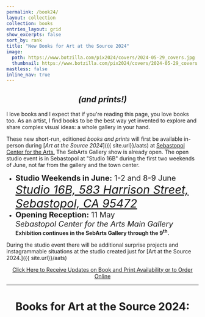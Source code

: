 ```yaml
---
permalink: /book24/
layout: collection
collection: books
entries_layout: grid
show_excerpts: false
sort_by: rank
title: "New Books for Art at the Source 2024"
image:
  path: https://www.botzilla.com/pix2024/covers/2024-05-29_covers.jpg
  thumbnail: https://www.botzilla.com/pix2024/covers/2024-05-29_covers.jpg
mastless: false
inline_nav: true
---
```


<h2 style="text-align:center"><i>(and prints!)</i></h2>

I love books and I expect that if you're reading this page, you love books too. As an artist, I find books to be the best way yet invented to explore and share complex visual ideas: a whole gallery in your hand.

These new short-run, editioned *books and prints* will first be available in-person during [_Art at the Source 2024_]({{ site.url}}/aats) at [Sebastopol Center for the Arts.](https://www.sebarts.org/) The SebArts Gallery show is already open.  The open studio event is in Sebastopol at "Studio 16B" during the first two weekends of June, not far from the gallery and the town center.

* <span style="font-size:20px">**Studio Weekends in June:** 1-2 and 8-9 June<br/><span style="font-size:30px">[_Studio 16B, 583 Harrison Street, Sebastopol, CA 95472_](https://maps.app.goo.gl/fvQh5nn2MRaHsZsz8)</span></span>
* <span style="font-size:20px">**Opening Reception:** 11 May<br/>_Sebastopol Center for the Arts Main Gallery_</span><br/>
<b>Exhibition continues in the SebArts Gallery through the 9<sup>th</sup>.</b>

During the studio event there will be additional surprise projects and instagrammable situations at the studio created just for [Art at the Source 2024.]({{ site.url}}/aats)

<center>
<a class="btn btn--inverse btn--large" href="mailto:kevin+books@vumondo.com?subject=Updates%20on%20Books%20and%20Prints&body=Please%20keep%20me%20informed%20of%20updates%20on%20sales%20availability%20of%20your%20books%20and%20prints%20related%20to%20AATS%202024">Click Here to Receive Updates on Book and Print Availability or to Order Online</a>
</center>

<hr>

<h1 style="text-align:center">Books for Art at the Source 2024:</h1>

<!-- 
<figure class="align-center">
<a href="{{ site.url}}/book24"><img src="https://www.botzilla.com/pix2024/author-promo-card.jpg"></a>
<figcaption>See you at <a href="{{ site.url}}/aats">Art at the Source</a></figcaption>
</figure>

-->
